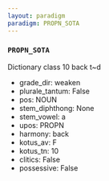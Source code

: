 ```yaml
---
layout: paradigm
paradigm: PROPN_SOTA
---
```

### ` PROPN_SOTA `

Dictionary class 10 back t~d
* grade_dir: weaken
* plurale_tantum: False
* pos: NOUN
* stem_diphthong: None
* stem_vowel: a
* upos: PROPN
* harmony: back
* kotus_av: F
* kotus_tn: 10
* clitics: False
* possessive: False
